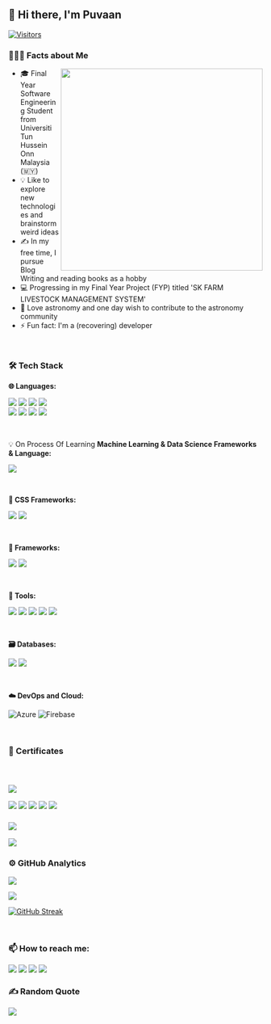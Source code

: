 ## 👋 Hi there, I'm Puvaan

[![Visitors](https://api.visitorbadge.io/api/visitors?path=https%3A%2F%2Fgithub.com%2Fpuvaanraaj&label=Total%20profile%20visits&countColor=%23263759)](https://visitorbadge.io/status?path=https%3A%2F%2Fgithub.com%2Fpuvaanraaj)

### 👨🏻‍💻 Facts about Me

<img align="right" src="https://raw.githubusercontent.com/punitkmryh/punitkmryh/master/Developer.gif"  width="400">

- 🎓 Final Year Software Engineering Student from Universiti Tun Hussein Onn Malaysia (🇲🇾)
- 💡 Like to explore new technologies and brainstorm weird ideas
- ✍️ In my free time, I pursue Blog Writing and reading books as a hobby
- 💻 Progressing in my Final Year Project (FYP) titled 'SK FARM LIVESTOCK MANAGEMENT SYSTEM'
- 🌌 Love astronomy and one day wish to contribute to the astronomy community
- ⚡ Fun fact: I'm a (recovering) developer

<br />

### 🛠 Tech Stack

**🌐 Languages:**
<p>
<img src="https://img.shields.io/badge/JavaScript-323330?style=for-the-badge&logo=javascript&logoColor=F7DF1E">
<img src="https://img.shields.io/badge/jQuery-0769AD?style=for-the-badge&logo=jquery&logoColor=white">
<img src="https://img.shields.io/badge/HTML5-E34F26?style=for-the-badge&logo=html5&logoColor=white">
<img src="https://img.shields.io/badge/CSS3-1572B6?style=for-the-badge&logo=css3&logoColor=white"><br>
<img src="https://img.shields.io/badge/C-00599C?style=for-the-badge&logo=c&logoColor=white">
<img src="https://img.shields.io/badge/C%23-239120?style=for-the-badge&logo=c-sharp&logoColor=white">
<img src="https://img.shields.io/badge/Java-ED8B00?style=for-the-badge&logo=java&logoColor=white">
<img src="https://img.shields.io/badge/PHP-777BB4?style=for-the-badge&logo=php&logoColor=white">
</p>

<br/>

💡 On Process Of Learning
**Machine Learning & Data Science Frameworks & Language:**

<p>
<img src="https://img.shields.io/badge/Python-3776AB?style=for-the-badge&logo=python&logoColor=white">
</p> 

<br/>

**🚀 CSS Frameworks:**
<p>
<img src="https://img.shields.io/badge/Bootstrap-563D7C?style=for-the-badge&logo=bootstrap&logoColor=white">
<img src="https://img.shields.io/badge/Tailwind_CSS-38B2AC?style=for-the-badge&logo=tailwind-css&logoColor=white">
</p>

<br/>

**🔧 Frameworks:**
<p>
<img src="https://img.shields.io/badge/Laravel-FF2D20?style=for-the-badge&logo=laravel&logoColor=white">
<img src="https://img.shields.io/badge/React-20232A?style=for-the-badge&logo=react&logoColor=61DAFB">
</p>

<br/>

**🔨 Tools:**
<p>
 <img src="https://img.shields.io/badge/Jest-C21325?style=for-the-badge&logo=jest&logoColor=white">
 <img src="https://img.shields.io/badge/Selenium_IDE-43B02A?style=for-the-badge&logo=selenium&logoColor=white">
 <img src="https://img.shields.io/badge/Git-F05032?style=for-the-badge&logo=git&logoColor=white">
 <img src="https://img.shields.io/badge/Visual_Studio_Code-007ACC?style=for-the-badge&logo=visualstudiocode&logoColor=white">
 <img src="https://img.shields.io/badge/GitHub-100000?style=for-the-badge&logo=github&logoColor=white">
 <!-- <img src="https://img.shields.io/badge/Postman-FF6C37?style=for-the-badge&logo=postman&logoColor=white">
 <img src="https://img.shields.io/badge/Docker-2496ED?style=for-the-badge&logo=docker&logoColor=white"> -->
</p>

<br/>

**🗃️ Databases:**
<p>
<img src="https://img.shields.io/badge/MySQL-00000F?style=for-the-badge&logo=mysql&logoColor=white">
<img src="https://img.shields.io/badge/Microsoft%20SQL%20Server-CC2927?style=for-the-badge&logo=microsoft%20sql%20server&logoColor=white">

</p>
<br/>

**☁️ DevOps and Cloud:**
<p>
<img alt="Azure" src="https://img.shields.io/badge/microsoft%20azure-0089D6?style=for-the-badge&logo=microsoft-azure&logoColor=white"/>
<img alt="Firebase" src="https://img.shields.io/badge/firebase%20-%23039BE5.svg?&style=for-the-badge&logo=firebase"/>
</p>
<br/>

### 📜 Certificates
<br/>

### <img src="https://img.shields.io/badge/-Microsoft-0066B8?style=flat&logo=microsoft&logoColor=white">
<img src="https://img.shields.io/badge/AZ--900-Passed-0066B8?style=for-the-badge&logo=microsoft&logoColor=white"> 
<img src="https://img.shields.io/badge/AI--900-Passed-0066B8?style=for-the-badge&logo=microsoft&logoColor=white"> 
<img src="https://img.shields.io/badge/DP--900-Passed-0066B8?style=for-the-badge&logo=microsoft&logoColor=white">
<img src="https://img.shields.io/badge/MS--900-Passed-0066B8?style=for-the-badge&logo=microsoft&logoColor=white">
<img src="https://img.shields.io/badge/PL--900-Passed-0066B8?style=for-the-badge&logo=microsoft&logoColor=white">

<br/>

### <img src="https://img.shields.io/badge/-Meta-1877F2?style=flat&logo=meta&logoColor=white">
<img src="https://img.shields.io/badge/Meta_Front_End_Developer_Professional-2%6F9_Passed-1877F2?style=for-the-badge&logo=meta&logoColor=white">

<br/>

### ⚙️ GitHub Analytics

<p>
<img src="https://github-readme-stats.vercel.app/api/top-langs/?username=puvaanraaj&layout=compact&theme=react&langs_count=8">
</p>
<p>
<img src="https://github-readme-stats.vercel.app/api?username=puvaanraaj&show_icons=true&theme=react">
</p>

[![GitHub Streak](http://github-readme-streak-stats.herokuapp.com?user=mdrhmn&theme=dark)](https://git.io/streak-stats)


<br/>

### 📫 How to reach me:

<p>
 <a href="mailto:puvaanraaj@example.com" target="_blank"><img src="https://img.shields.io/badge/Gmail-D14836?style=for-the-badge&logo=gmail&logoColor=white"></a>
 <a href="https://www.linkedin.com/in/puvaanraaj" target="_blank"><img src="https://img.shields.io/badge/LinkedIn-0077B5?style=for-the-badge&logo=linkedin&logoColor=white"></a>
 <a href="https://twitter.com/puvaanraaj" target="_blank"><img src="https://img.shields.io/badge/Twitter-1DA1F2?style=for-the-badge&logo=twitter&logoColor=white"></a>
 <a href="https://www.instagram.com/puvaanraaj" target="_blank"><img src="https://img.shields.io/badge/Instagram-E4405F?style=for-the-badge&logo=instagram&logoColor=white"></a>
</p>

### ✍️ Random Quote
![](https://quotes-github-readme.vercel.app/api?type=horizontal&theme=dark)


